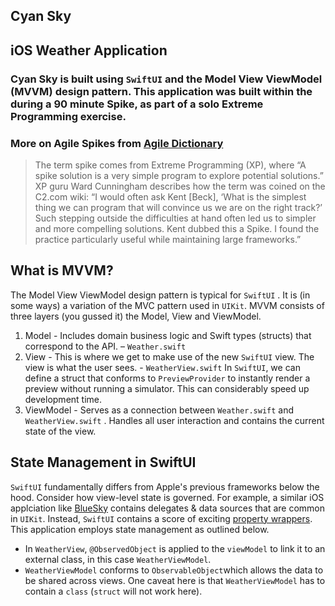## Cyan Sky
## iOS Weather Application

### Cyan Sky is built using `SwiftUI` and the Model View ViewModel (MVVM) design pattern.  This application was built within the during a 90 minute Spike, as part of a solo Extreme Programming exercise. 

### More on Agile Spikes from [Agile Dictionary](http://agiledictionary.com/)
> The term spike comes from Extreme Programming (XP), where “A spike solution is a very simple program to explore potential solutions.” XP guru Ward Cunningham describes how the term was coined on the C2.com wiki: “I would often ask Kent [Beck], ‘What is the simplest thing we can program that will convince us we are on the right track?’ Such stepping outside the difficulties at hand often led us to simpler and more compelling solutions. Kent dubbed this a Spike. I found the practice particularly useful while maintaining large frameworks.”

## What is MVVM?
The Model View ViewModel design pattern is typical for `SwiftUI` . It is (in some ways) a variation of the MVC pattern used in `UIKit`. MVVM consists of three layers (you gussed it) the Model, View and ViewModel. 

1. Model - Includes domain business logic and Swift types (structs) that correspond to the API. 
  – `Weather.swift` 
1. View - This is where we get to make use of the new `SwiftUI` view. The view is what the user sees. - `WeatherView.swift` In `SwiftUI`, we can define a struct that conforms to `PreviewProvider` to instantly render a preview without running a simulator. This can considerably speed up development time.
1. ViewModel - Serves as a connection between `Weather.swift` and `WeatherView.swift` . Handles all user interaction and contains the current state of the view. 

## State Management in SwiftUI
`SwiftUI` fundamentally differs from Apple's previous frameworks below the hood. Consider how view-level state is governed. For example, a similar iOS applciation like [BlueSky](https://github.com/derekquinn/ios-bluesky) contains delegates & data sources that are common in `UIKit`. Instead, `SwiftUI` contains a score of exciting [property wrappers](https://www.hackingwithswift.com/quick-start/swiftui/all-swiftui-property-wrappers-explained-and-compared). This application employs state management as outlined below.  
- In `WeatherView`, `@ObservedObject` is applied to the `viewModel` to link it to an external class, in this case `WeatherViewModel`.
- `WeatherViewModel` conforms to `ObservableObject`which allows the data to be shared across views. One caveat here is that `WeatherViewModel` has to contain a `class` (`struct` will not work here). 
